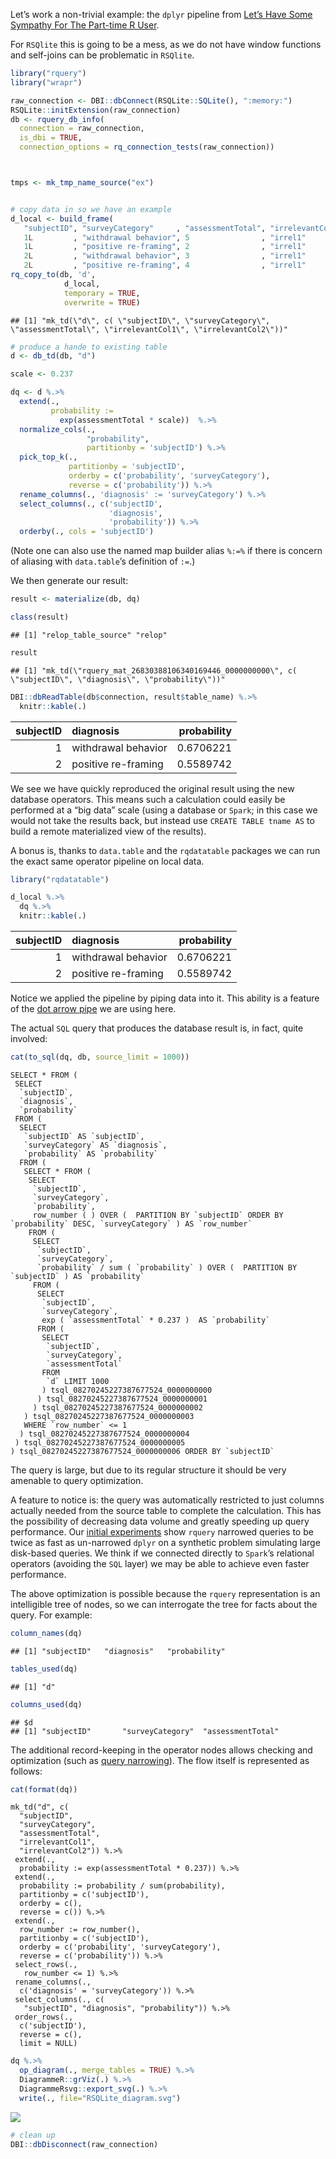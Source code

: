 
Let’s work a non-trivial example: the `dplyr` pipeline from [Let’s Have
Some Sympathy For The Part-time R
User](http://www.win-vector.com/blog/2017/08/lets-have-some-sympathy-for-the-part-time-r-user/).

For `RSQlite` this is going to be a mess, as we do not have window
functions and self-joins can be problematic in `RSQlite`.

``` r
library("rquery")
library("wrapr")

raw_connection <- DBI::dbConnect(RSQLite::SQLite(), ":memory:")
RSQLite::initExtension(raw_connection)
db <- rquery_db_info(
  connection = raw_connection,
  is_dbi = TRUE,
  connection_options = rq_connection_tests(raw_connection))



tmps <- mk_tmp_name_source("ex")


# copy data in so we have an example
d_local <- build_frame(
   "subjectID", "surveyCategory"     , "assessmentTotal", "irrelevantCol1", "irrelevantCol2" |
   1L         , "withdrawal behavior", 5                , "irrel1"        , "irrel2"         |
   1L         , "positive re-framing", 2                , "irrel1"        , "irrel2"         |
   2L         , "withdrawal behavior", 3                , "irrel1"        , "irrel2"         |
   2L         , "positive re-framing", 4                , "irrel1"        , "irrel2"         )
rq_copy_to(db, 'd',
            d_local,
            temporary = TRUE, 
            overwrite = TRUE)
```

    ## [1] "mk_td(\"d\", c( \"subjectID\", \"surveyCategory\", \"assessmentTotal\", \"irrelevantCol1\", \"irrelevantCol2\"))"

``` r
# produce a hande to existing table
d <- db_td(db, "d")
```

``` r
scale <- 0.237

dq <- d %.>%
  extend(.,
         probability :=
           exp(assessmentTotal * scale))  %.>% 
  normalize_cols(.,
                 "probability",
                 partitionby = 'subjectID') %.>%
  pick_top_k(.,
             partitionby = 'subjectID',
             orderby = c('probability', 'surveyCategory'),
             reverse = c('probability')) %.>% 
  rename_columns(., 'diagnosis' := 'surveyCategory') %.>%
  select_columns(., c('subjectID', 
                      'diagnosis', 
                      'probability')) %.>%
  orderby(., cols = 'subjectID')
```

(Note one can also use the named map builder alias `%:=%` if there is
concern of aliasing with `data.table`’s definition of `:=`.)

We then generate our result:

``` r
result <- materialize(db, dq)

class(result)
```

    ## [1] "relop_table_source" "relop"

``` r
result
```

    ## [1] "mk_td(\"rquery_mat_26830388106340169446_0000000000\", c( \"subjectID\", \"diagnosis\", \"probability\"))"

``` r
DBI::dbReadTable(db$connection, result$table_name) %.>%
  knitr::kable(.)
```

| subjectID | diagnosis           | probability |
| --------: | :------------------ | ----------: |
|         1 | withdrawal behavior |   0.6706221 |
|         2 | positive re-framing |   0.5589742 |

We see we have quickly reproduced the original result using the new
database operators. This means such a calculation could easily be
performed at a “big data” scale (using a database or `Spark`; in this
case we would not take the results back, but instead use `CREATE TABLE
tname AS` to build a remote materialized view of the results).

A bonus is, thanks to `data.table` and the `rqdatatable` packages we can
run the exact same operator pipeline on local data.

``` r
library("rqdatatable")

d_local %.>% 
  dq %.>%
  knitr::kable(.)
```

| subjectID | diagnosis           | probability |
| --------: | :------------------ | ----------: |
|         1 | withdrawal behavior |   0.6706221 |
|         2 | positive re-framing |   0.5589742 |

Notice we applied the pipeline by piping data into it. This ability is a
feature of the [dot arrow
pipe](https://journal.r-project.org/archive/2018/RJ-2018-042/index.html)
we are using here.

The actual `SQL` query that produces the database result is, in fact,
quite involved:

``` r
cat(to_sql(dq, db, source_limit = 1000))
```

    SELECT * FROM (
     SELECT
      `subjectID`,
      `diagnosis`,
      `probability`
     FROM (
      SELECT
       `subjectID` AS `subjectID`,
       `surveyCategory` AS `diagnosis`,
       `probability` AS `probability`
      FROM (
       SELECT * FROM (
        SELECT
         `subjectID`,
         `surveyCategory`,
         `probability`,
         row_number ( ) OVER (  PARTITION BY `subjectID` ORDER BY `probability` DESC, `surveyCategory` ) AS `row_number`
        FROM (
         SELECT
          `subjectID`,
          `surveyCategory`,
          `probability` / sum ( `probability` ) OVER (  PARTITION BY `subjectID` ) AS `probability`
         FROM (
          SELECT
           `subjectID`,
           `surveyCategory`,
           exp ( `assessmentTotal` * 0.237 )  AS `probability`
          FROM (
           SELECT
            `subjectID`,
            `surveyCategory`,
            `assessmentTotal`
           FROM
            `d` LIMIT 1000
           ) tsql_08270245227387677524_0000000000
          ) tsql_08270245227387677524_0000000001
         ) tsql_08270245227387677524_0000000002
       ) tsql_08270245227387677524_0000000003
       WHERE `row_number` <= 1
      ) tsql_08270245227387677524_0000000004
     ) tsql_08270245227387677524_0000000005
    ) tsql_08270245227387677524_0000000006 ORDER BY `subjectID`

The query is large, but due to its regular structure it should be very
amenable to query optimization.

A feature to notice is: the query was automatically restricted to just
columns actually needed from the source table to complete the
calculation. This has the possibility of decreasing data volume and
greatly speeding up query performance. Our [initial
experiments](https://github.com/WinVector/rquery/blob/master/extras/PerfTest%2Emd)
show `rquery` narrowed queries to be twice as fast as un-narrowed
`dplyr` on a synthetic problem simulating large disk-based queries. We
think if we connected directly to `Spark`’s relational operators
(avoiding the `SQL` layer) we may be able to achieve even faster
performance.

The above optimization is possible because the `rquery` representation
is an intelligible tree of nodes, so we can interrogate the tree for
facts about the query. For example:

``` r
column_names(dq)
```

    ## [1] "subjectID"   "diagnosis"   "probability"

``` r
tables_used(dq)
```

    ## [1] "d"

``` r
columns_used(dq)
```

    ## $d
    ## [1] "subjectID"       "surveyCategory"  "assessmentTotal"

The additional record-keeping in the operator nodes allows checking and
optimization (such as [query
narrowing](http://www.win-vector.com/blog/2017/12/how-to-greatly-speed-up-your-spark-queries/)).
The flow itself is represented as follows:

``` r
cat(format(dq))
```

    mk_td("d", c(
      "subjectID",
      "surveyCategory",
      "assessmentTotal",
      "irrelevantCol1",
      "irrelevantCol2")) %.>%
     extend(.,
      probability := exp(assessmentTotal * 0.237)) %.>%
     extend(.,
      probability := probability / sum(probability),
      partitionby = c('subjectID'),
      orderby = c(),
      reverse = c()) %.>%
     extend(.,
      row_number := row_number(),
      partitionby = c('subjectID'),
      orderby = c('probability', 'surveyCategory'),
      reverse = c('probability')) %.>%
     select_rows(.,
       row_number <= 1) %.>%
     rename_columns(.,
      c('diagnosis' = 'surveyCategory')) %.>%
     select_columns(., c(
       "subjectID", "diagnosis", "probability")) %.>%
     order_rows(.,
      c('subjectID'),
      reverse = c(),
      limit = NULL)

``` r
dq %.>%
  op_diagram(., merge_tables = TRUE) %.>% 
  DiagrammeR::grViz(.) %.>%
  DiagrammeRsvg::export_svg(.) %.>%
  write(., file="RSQLite_diagram.svg")
```

![](RSQLite_diagram.svg)

``` r
# clean up
DBI::dbDisconnect(raw_connection)
```
